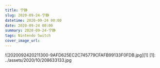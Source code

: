 ```yaml
---
title: 宁静
slug: 2020-09-24-宁静
datetime: 2020-09-24 00:00
date: 2020-09-24 00:00
summary: 2020-09-24-宁静
tags: Nintendo Switch
cover_image_url: 
---
```

![2020092420211300-9AFD625EC2C745779CFAFB99133F0FDB.jpg][1]
  [1]: ../assets/2020/10/208633133.jpg